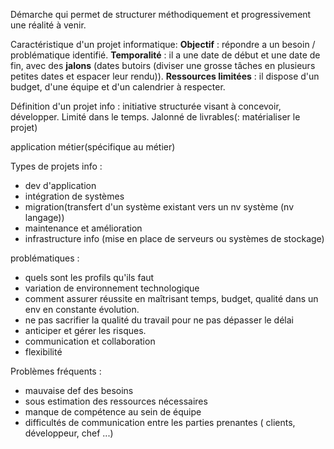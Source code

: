 Démarche qui permet de structurer méthodiquement et progressivement une réalité à venir.

Caractéristique d'un projet informatique:
**Objectif** : répondre a un besoin / problématique identifié.
**Temporalité** : il a une date de début et une date de fin, avec des **jalons** (dates butoirs (diviser une grosse tâches en plusieurs petites dates et espacer leur rendu)).
**Ressources limitées** : il dispose d'un budget, d'une équipe et d'un calendrier à respecter. 

Définition d'un projet info :
initiative structurée visant à concevoir, développer. Limité dans le temps. Jalonné de livrables(: matérialiser le projet)

application métier(spécifique au métier)

Types de projets info :
- dev d'application
- intégration de systèmes
- migration(transfert d'un système existant vers un nv système (nv langage))
- maintenance et amélioration
- infrastructure info (mise en place de serveurs ou systèmes de stockage)

problématiques :
- quels sont les profils qu'ils faut
-  variation de environnement technologique
- comment assurer réussite en maîtrisant temps, budget, qualité dans un env en constante évolution.
- ne pas sacrifier la qualité du travail pour ne pas dépasser le délai
- anticiper et gérer les risques.
- communication et collaboration
- flexibilité

Problèmes fréquents :
- mauvaise def des besoins
- sous estimation des ressources nécessaires
- manque de compétence au sein de équipe 
- difficultés de communication entre les parties prenantes ( clients, développeur, chef ...)
